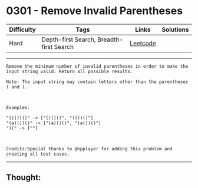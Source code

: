 # 0301 - Remove Invalid Parentheses

Difficulty  | Tags | Links | Solutions
----------- | ---- | ----- | -----
Hard | Depth-first Search, Breadth-first Search | [Leetcode](https://leetcode.com/problems/remove-invalid-parentheses/description/) |


-----------

```
Remove the minimum number of invalid parentheses in order to make the input string valid. Return all possible results.

Note: The input string may contain letters other than the parentheses ( and ). 



Examples:

"()())()" -> ["()()()", "(())()"]
"(a)())()" -> ["(a)()()", "(a())()"]
")(" -> [""]



Credits:Special thanks to @hpplayer for adding this problem and creating all test cases.
```

-----------

## Thought:
